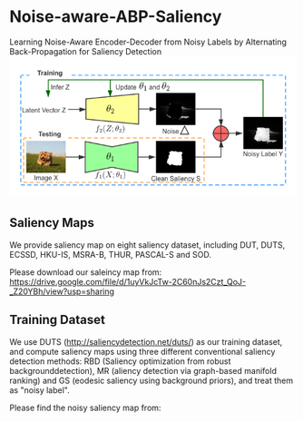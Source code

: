 # Noise-aware-ABP-Saliency
Learning Noise-Aware Encoder-Decoder from Noisy Labels by Alternating Back-Propagation for Saliency Detection
![alt text](./eccv_overview.png)

## Saliency Maps
We provide saliency map on eight saliency dataset, including DUT, DUTS, ECSSD, HKU-IS, MSRA-B, THUR, PASCAL-S and SOD.

Please download our saleincy map from:
https://drive.google.com/file/d/1uyVkJcTw-2C60nJs2Czt_QoJ-_Z20YBh/view?usp=sharing

## Training Dataset
We use DUTS (http://saliencydetection.net/duts/) as our training dataset, and compute saliency maps using three different conventional saliency detection methods: RBD (Saliency optimization from robust backgrounddetection), MR (aliency detection via graph-based  manifold  ranking) and GS (eodesic saliency using background priors), and treat them as "noisy label".

Please find the noisy saliency map from:


